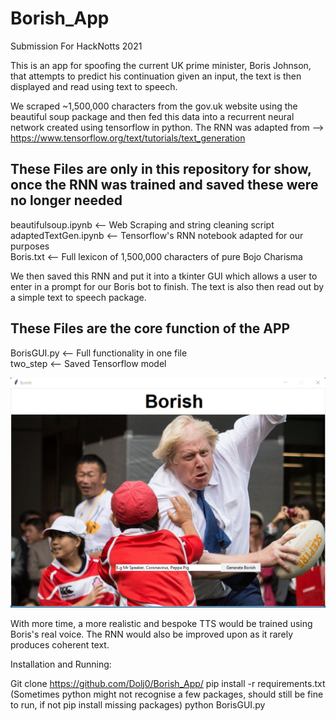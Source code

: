 # Borish_App
 Submission For HackNotts  2021

 This is an app for spoofing the current UK prime minister, Boris Johnson, that attempts to predict his continuation given an input, the text is then displayed and read using text to speech.
 
 We scraped ~1,500,000 characters from the gov.uk website using the beautiful soup package and then fed this data into a recurrent neural network created using tensorflow in python. The RNN was adapted from --> https://www.tensorflow.org/text/tutorials/text_generation
 
 ## These Files are only in this repository for show, once the RNN was trained and saved these were no longer needed </br>
 beautifulsoup.ipynb <-- Web Scraping and string cleaning script </br>
 adaptedTextGen.ipynb <-- Tensorflow's RNN notebook adapted for our purposes </br>
 Boris.txt <-- Full lexicon of 1,500,000 characters of pure Bojo Charisma </br>
 
 We then saved this RNN and put it into a tkinter GUI which allows a user to enter in a prompt for our Boris bot to finish. The text is also then read out by a simple text to speech package.
 
 ## These Files are the core function of the APP
  BorisGUI.py <-- Full functionality in one file </br>
  two_step <-- Saved Tensorflow model </br>
 
 ![Screenshot](Borish.png)
 
 With more time, a more realistic and bespoke TTS would be trained using Boris's real voice. The RNN would also be improved upon as it rarely produces coherent text.
 
 Installation and Running:
 
 Git clone https://github.com/Dolj0/Borish_App/
 pip install -r requirements.txt
 (Sometimes python might not recognise a few packages, should still be fine to run, if not pip install missing packages)
 python BorisGUI.py
 
 
 
 
 
